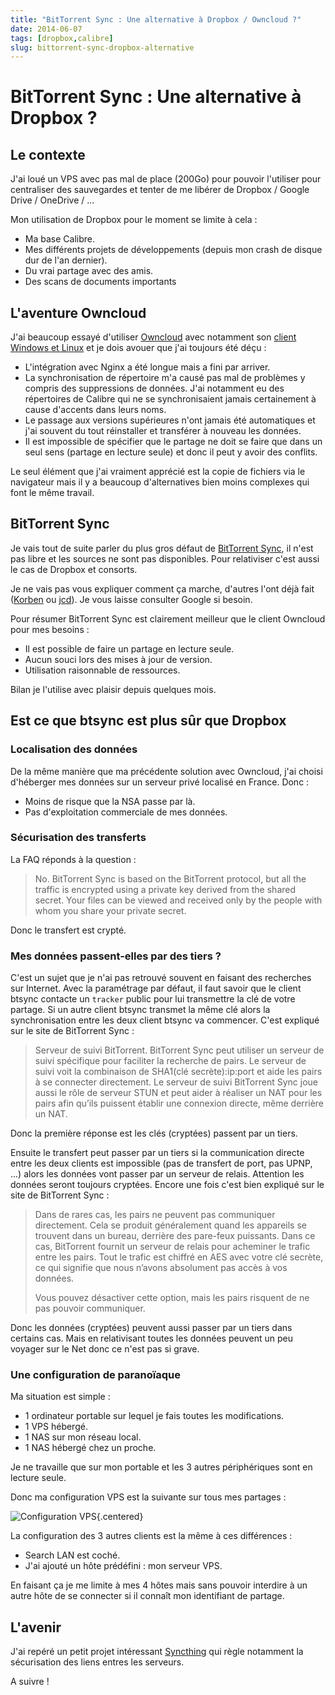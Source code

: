 ```yaml
---
title: "BitTorrent Sync : Une alternative à Dropbox / Owncloud ?"
date: 2014-06-07
tags: [dropbox,calibre]
slug: bittorrent-sync-dropbox-alternative
---
```

# BitTorrent Sync : Une alternative à Dropbox ?

## Le contexte

J'ai loué un VPS avec pas mal de place (200Go) pour pouvoir l'utiliser pour centraliser des sauvegardes et tenter de me libérer de Dropbox / Google Drive / OneDrive / ...

Mon utilisation de Dropbox pour le moment se limite à cela :

 * Ma base Calibre.
 * Mes différents projets de développements (depuis mon crash de disque dur de l'an dernier).
 * Du vrai partage avec des amis.
 * Des scans de documents importants

## L'aventure Owncloud

J'ai beaucoup essayé d'utiliser [Owncloud](http://owncloud.org/) avec notamment son [client Windows et Linux](http://owncloud.org/sync-clients/) et je dois avouer que j'ai toujours été déçu :

 * L'intégration avec Nginx a été longue mais a fini par arriver.
 * La synchronisation de répertoire m'a causé pas mal de problèmes y compris des suppressions de données. J'ai notamment eu des répertoires de Calibre qui ne se synchronisaient jamais certainement à cause d'accents dans leurs noms.
 * Le passage aux versions supérieures n'ont jamais été automatiques et j'ai souvent du tout réinstaller et transférer à nouveau les données.
 * Il est impossible de spécifier que le partage ne doit se faire que dans un seul sens (partage en lecture seule) et donc il peut y avoir des conflits.

Le seul élément que j'ai vraiment apprécié est la copie de fichiers via le navigateur mais il y a beaucoup d'alternatives bien moins complexes qui font le même travail.

## BitTorrent Sync

Je vais tout de suite parler du plus gros défaut de [BitTorrent Sync](http://www.bittorrent.com/intl/fr/sync), il n'est pas libre et les sources ne sont pas disponibles. Pour relativiser c'est aussi le cas de Dropbox et consorts.

Je ne vais pas vous expliquer comment ça marche, d'autres l'ont déjà fait ([Korben](http://korben.info/sauvegarder-photos-telephone-sur-ordinateur.html) ou [jcd](http://jcd.lv/post/2013/04/24/Installer-BitTorrent-Sync)). Je vous laisse consulter Google si besoin.

Pour résumer BitTorrent Sync est clairement meilleur que le client Owncloud pour mes besoins :

 * Il est possible de faire un partage en lecture seule.
 * Aucun souci lors des mises à jour de version.
 * Utilisation raisonnable de ressources.

Bilan je l'utilise avec plaisir depuis quelques mois.

## Est ce que btsync est plus sûr que Dropbox

### Localisation des données

De la même manière que ma précédente solution avec Owncloud, j'ai choisi d'héberger mes données sur un serveur privé localisé en France. Donc :

 * Moins de risque que la NSA passe par là.
 * Pas d'exploitation commerciale de mes données.

### Sécurisation des transferts

La FAQ réponds à la question :

> No. BitTorrent Sync is based on the BitTorrent protocol, but all the traffic is encrypted using a private key derived from the shared secret. Your files can be viewed and received only by the people with whom you share your private secret.

Donc le transfert est crypté.

### Mes données passent-elles par des tiers ?

C'est un sujet que je n'ai pas retrouvé souvent en faisant des recherches sur Internet. Avec la paramétrage par défaut, il faut savoir que le client btsync contacte un `tracker` public pour lui transmettre la clé de votre partage. Si un autre client btsync transmet la même clé alors la synchronisation entre les deux client btsync va commencer. C'est expliqué sur le site de BitTorrent Sync :

> Serveur de suivi BitTorrent. BitTorrent Sync peut utiliser un serveur de suivi spécifique pour faciliter la recherche de pairs. Le serveur de suivi voit la combinaison de SHA1(clé secrète):ip:port et aide les pairs à se connecter directement. Le serveur de suivi BitTorrent Sync joue aussi le rôle de serveur STUN et peut aider à réaliser un NAT pour les pairs afin qu’ils puissent établir une connexion directe, même derrière un NAT.

Donc la première réponse est les clés (cryptées) passent par un tiers.

Ensuite le transfert peut passer par un tiers si la communication directe entre les deux clients est impossible (pas de transfert de port, pas UPNP, ...) alors les données vont passer par un serveur de relais. Attention les données seront toujours cryptées. Encore une fois c'est bien expliqué sur le site de BitTorrent Sync :

> Dans de rares cas, les pairs ne peuvent pas communiquer directement. Cela se produit généralement quand les appareils se trouvent dans un bureau, derrière des pare-feux puissants. Dans ce cas, BitTorrent fournit un serveur de relais pour acheminer le trafic entre les pairs. Tout le trafic est chiffré en AES avec votre clé secrète, ce qui signifie que nous n’avons absolument pas accès à vos données.
>
> Vous pouvez désactiver cette option, mais les pairs risquent de ne pas pouvoir communiquer.

Donc les données (cryptées) peuvent aussi passer par un tiers dans certains cas. Mais en relativisant toutes les données peuvent un peu voyager sur le Net donc ce n'est pas si grave.

### Une configuration de paranoïaque

Ma situation est simple :

 * 1 ordinateur portable sur lequel je fais toutes les modifications.
 * 1 VPS hébergé.
 * 1 NAS sur mon réseau local.
 * 1 NAS hébergé chez un proche.

Je ne travaille que sur mon portable et les 3 autres périphériques sont en lecture seule.

Donc ma configuration VPS est la suivante sur tous mes partages :

![Configuration VPS](/blog/btsync-paranoid.png){.centered}

La configuration des 3 autres clients est la même à ces différences :

 * Search LAN est coché.
 * J'ai ajouté un hôte prédéfini : mon serveur VPS.

En faisant ça je me limite à mes 4 hôtes mais sans pouvoir interdire à un autre hôte de se connecter si il connaît mon identifiant de partage.

## L'avenir

J'ai repéré un petit projet intéressant [Syncthing](http://syncthing.net/) qui règle notamment la sécurisation des liens entres les serveurs.

A suivre !